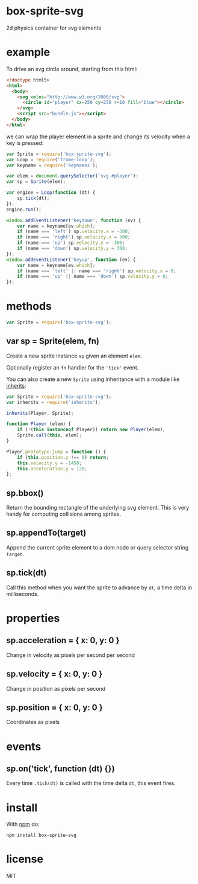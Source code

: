 # box-sprite-svg

2d physics container for svg elements

# example

To drive an svg circle around, starting from this html:

``` html
<!doctype html5>
<html>
  <body>
    <svg xmlns="http://www.w3.org/2000/svg">
      <circle id="player" cx=250 cy=250 r=10 fill="blue"></circle>
    </svg>
    <script src="bundle.js"></script>
  </body>
</html>
```

we can wrap the player element in a sprite and change its velocity when a key is
pressed:

``` js
var Sprite = require('box-sprite-svg');
var Loop = require('frame-loop');
var keyname = require('keynames');

var elem = document.querySelector('svg #player');
var sp = Sprite(elem);

var engine = Loop(function (dt) {
    sp.tick(dt);
});
engine.run();

window.addEventListener('keydown', function (ev) {
    var name = keyname[ev.which];
    if (name === 'left') sp.velocity.x = -300;
    if (name === 'right') sp.velocity.x = 300;
    if (name === 'up') sp.velocity.y = -300;
    if (name === 'down') sp.velocity.y = 300;
});
window.addEventListener('keyup', function (ev) {
    var name = keyname[ev.which];
    if (name === 'left' || name === 'right') sp.velocity.x = 0;
    if (name === 'up' || name === 'down') sp.velocity.y = 0;
});
```

# methods

``` js
var Sprite = require('box-sprite-svg');
```

## var sp = Sprite(elem, fn)

Create a new sprite instance `sp` given an element `elem`.

Optionally register an `fn` handler for the `'tick'` event.

You can also create a new `Sprite` using inheritance with a module like
[inherits](https://npmjs.org/package/inherits):

``` js
var Sprite = require('box-sprite-svg');
var inherits = require('inherits');

inherits(Player, Sprite);

function Player (elem) {
    if (!(this instanceof Player)) return new Player(elem);
    Sprite.call(this, elem);
}

Player.prototype.jump = function () {
    if (this.position.y !== 0) return;
    this.velocity.y = -1450;
    this.acceleration.y = 120;
};
```

## sp.bbox()

Return the bounding rectangle of the underlying svg element. This is very handy
for computing collisions among sprites.

## sp.appendTo(target)

Append the current sprite element to a dom node or query selector string
`target`.

## sp.tick(dt)

Call this method when you want the sprite to advance by `dt`, a time delta in
milliseconds.

# properties

## sp.acceleration = { x: 0, y: 0 }

Change in velocity as pixels per second per second

## sp.velocity = { x: 0, y: 0 }

Change in position as pixels per second

## sp.position = { x: 0, y: 0 }

Coordinates as pixels

# events

## sp.on('tick', function (dt) {})

Every time `.tick(dt)` is called with the time delta `dt`, this event fires.

# install

With [npm](https://npmjs.org) do:

```
npm install box-sprite-svg
```

# license

MIT
